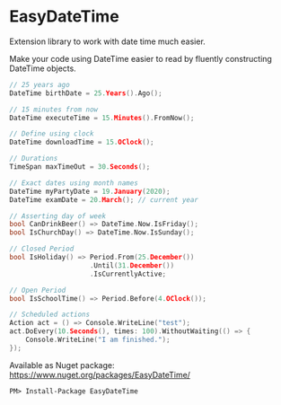 # EasyDateTime
Extension library to work with date time much easier.

Make your code using DateTime easier to read by fluently constructing DateTime objects.

```c
// 25 years ago
DateTime birthDate = 25.Years().Ago();

// 15 minutes from now
DateTime executeTime = 15.Minutes().FromNow();

// Define using clock
DateTime downloadTime = 15.OClock();

// Durations
TimeSpan maxTimeOut = 30.Seconds();

// Exact dates using month names
DateTime myPartyDate = 19.January(2020);
DateTime examDate = 20.March(); // current year

// Asserting day of week
bool CanDrinkBeer() => DateTime.Now.IsFriday();
bool IsChurchDay() => DateTime.Now.IsSunday();

// Closed Period
bool IsHoliday() => Period.From(25.December())
					.Until(31.December())
					.IsCurrentlyActive;

// Open Period
bool IsSchoolTime() => Period.Before(4.OClock());

// Scheduled actions
Action act = () => Console.WriteLine("test");
act.DoEvery(10.Seconds(), times: 100).WithoutWaiting(() => {
	Console.WriteLine("I am finished.");
});

```

Available as Nuget package: https://www.nuget.org/packages/EasyDateTime/
```
PM> Install-Package EasyDateTime
```
